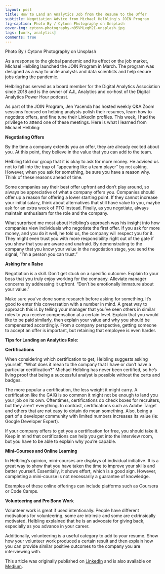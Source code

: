 ```yaml
---
layout: post
title: How to Land an Analytics Job from the Resume to the Offer
subtitle: Negotiation Advice from Michael Helbling's JOIN Program
fig-caption: Photo By / Cytonn Photography on Unsplash
cover-img: cytonn-photography-n95VMLxqM2I-unsplash.jpg
tags: [work, analytics]
comments: true
---
```

Photo By / Cytonn Photography on Unsplash

As a response to the global pandemic and its effect on the job market, Michael Helbling launched the JOIN Program in March. The program was designed as a way to unite analysts and data scientists and help secure jobs during the pandemic.

Helbling has served as a board member for the Digital Analytics Association since 2018 and is the owner of AJL Analytics and co-host of the Digital Analytics Power Hour podcast.

As part of the JOIN Program, Jen Yacenda has hosted weekly Q&A Zoom sessions focused on helping analysts polish their resumes, learn how to negotiate offers, and fine tune their LinkedIn profiles. This week, I had the privilege to attend one of these meetings. Here is what I learned from Michael Helbling:

**Negotiating Offers**

By the time a company extends you an offer, they are already excited about you. At this point, they believe in the value that you can add to the team.

Helbling told our group that it is okay to ask for more money. He advised us not to fall into the trap of “appearing like a team player” by not asking. However, when you ask for something, be sure you have a reason why. Think of these reasons ahead of time.

Some companies say their best offer upfront and don’t play around, so always be appreciative of what a company offers you. Companies should offer up a reason for offering a lower starting point. If they cannot increase your initial salary, think about alternatives that still have value to you, maybe ask for an extra week of PTO instead. Finally, as you negotiate, always maintain enthusiasm for the role and the company.

What surprised me most about Helbling’s approach was his insight into how companies view individuals who negotiate the first offer. If you ask for more money, and you do it well, he told us, the company will respect you for it. They might even trust you with more responsibility right out of the gate if you show that you are aware and unafraid. By demonstrating to the company that you know your value in the negotiation stage, you send the signal, “I’m a person you can trust.”

**Asking for a Raise**

Negotiation is a skill. Don’t get stuck on a specific outcome. Explain to your boss that you truly enjoy working for the company. Alleviate manager concerns by addressing it upfront.
“Don’t be emotionally immature about your value.”

Make sure you’ve done some research before asking for something. It’s good to enter this conversation with a number in mind. A great way to approach this is by telling your manager that you’ve seen others in similar roles to you receive compensation at a certain level. Explain that you would like to be paid similarly, then explain your value and why you should be compensated accordingly.
From a company perspective, getting someone to accept an offer is important, but retaining that employee is even harder.

**Tips for Landing an Analytics Role:**

**Certifications**

When considering which certification to get, Helbling suggests asking yourself, “What does it mean to the company that I have or don’t have a particular certification?” Michael Helbling has never been certified, so he’s living proof that being a successful analyst is possible without the certs and badges.

The more popular a certification, the less weight it might carry. A certification like the GAIQ is so common it might not be enough to land you your job on its own. Oftentimes, certifications do check boxes for recruiters, but they aren’t everything. In contrast, certifications such as Adobe Target and others that are not easy to obtain do mean something. Also, being a part of a developer community with limited numbers increases its value (ie: Google Developer Expert).

If your company offers to get you a certification for free, you should take it. Keep in mind that certifications can help you get into the interview room, but you have to be able to explain why you’re capable.

**Mini-Courses and Online Learning**

In Helbling’s opinion, mini-courses are displays of individual initiative. It is a great way to show that you have taken the time to improve your skills and better yourself. Essentially, it shows effort, which is a good sign. However, completing a mini-course is not necessarily a guarantee of knowledge.

Examples of these online offerings can include platforms such as Coursera or Code Camps.

**Volunteering and Pro Bono Work**

Volunteer work is great if used intentionally. People have different motivations for volunteering, some are intrinsic and some are extrinsically motivated. Helbling explained that he is an advocate for giving back, especially as you advance in your career.

Additionally, volunteering is a useful category to add to your resume. Show how your volunteer work produced a certain result and then explain how you can provide similar positive outcomes to the company you are interviewing with.

This article was originally published on [LinkedIn](https://www.linkedin.com/pulse/how-land-analytics-job-from-resume-offer-negotiation-advice-coghlan/) and is also available on [Medium](https://levelup.gitconnected.com/how-to-land-an-analytics-job-from-the-resume-to-the-offer-a132cd1601f).
